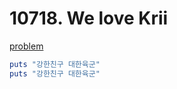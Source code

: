 # 10718. We love Krii

[problem](https://www.acmicpc.net/problem/10718)

```rb
puts "강한친구 대한육군"
puts "강한친구 대한육군"
```
